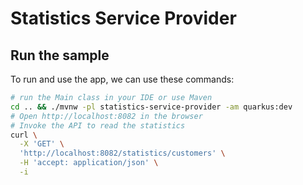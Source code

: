 # Statistics Service Provider

## Run the sample

To run and use the app, we can use these commands:

```bash
# run the Main class in your IDE or use Maven
cd .. && ./mvnw -pl statistics-service-provider -am quarkus:dev
# Open http://localhost:8082 in the browser
# Invoke the API to read the statistics
curl \
  -X 'GET' \
  'http://localhost:8082/statistics/customers' \
  -H 'accept: application/json' \
  -i
```
